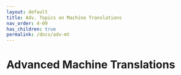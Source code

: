 ```yaml
---
layout: default
title: Adv. Topics on Machine Translations
nav_order: 4-09
has_children: true
permalink: /docs/adv-mt
---
```


# Advanced Machine Translations

